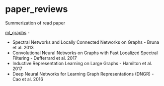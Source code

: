 # paper_reviews
Summerization of read paper

[ml_graphs](https://github.com/NoamGit/paper_reviews/blob/master/graphs/ml_graphs.md) - 
- Spectral Networks and Locally Connected Networks on Graphs - Bruna et al. 2013
- Convolutional Neural Networks on Graphs with Fast Localized Spectral Filtering - Defferrard et al. 2017
- Inductive Representation Learning on Large Graphs - Hamilton et al. 2017
- Deep Neural Networks for Learning Graph Representations (DNGR) - Cao et al. 2016
